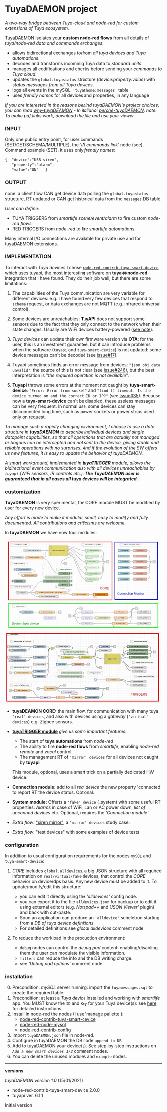 # TuyaDAEMON project


_A two-way bridge between Tuya-cloud and node-red for custom extensions of Tuya ecosystem._

TuyaDAEMON isolates your **custom node-red flows** from all details of _tuya/node-red data and commands exchanges_:
- allows bidirectional exchanges to/from _all tuya devices and Tuya automations_.
- decodes and transforms incominig Tuya data  to _standard units_.
- manages all codifications and checks before sending your _commands to Tuya cloud_.
- updates the `global.tuyastatus` structure (_device:property:value_) with _status messages from all Tuya devices_.
- logs all events in the mySQL` 'tuyathome:messages'` table 
- uses _frendly names_ for all devices and properties, in any language

_If you are interested in the reasons behind tuyaDAEMON's project choices, you can read [why-tuyaDEAMON](why-tuyaDEAMON.pdf) - In italiano: [perché-tuyaDAEMON](perchè-tuyaDEAMON.pdf). note: To make pdf links work, download the file and use your viewer._
### INPUT
  Only one public entry point, for user commands (SET/GET/SCHEMA/MULTIPLE), the _'IN commands link'_ node (see). Command example (SET), it uses only _frendly names_:
  ````
  {  "device":"USB siren",
     "property":"alarm",
     "value":"ON"   }
  ````
  
### OUTPUT
  none: a client flow CAN get device data polling the `global.tuyastatus` structure, RT updated or CAN get historical data from the `messages` DB table.
 
_User can define:_
- TUYA TRIGGERS from _smartlife scene/event/alarm_ to fire custom _node-red flows_
- RED TRIGGERS from _node-red_ to fire _smartlife automations_.

Many internal I/O connections are available for private use and for tuyaDAEMON extensions.

### IMPLEMENTATION

 To interact with _Tuya devices_ I chose [`node-red-contrib-tuya-smart-device`](https://github.com/vinodsr/node-red-contrib-tuya-smart-device), which uses [tuyapi](https://github.com/codetheweb/tuyapi), the most interesting software on **tuya<=>node-red** integration that I have found.
 They do their job well, but there are some limitations:
 
  
  1) The capabilities of the Tuya communication are very variable for different devices: e.g. I have found very few devices that respond to `schema` request, or data exchanges are not MQTT (e.g. infrared universal control).

  2) Some devices are unreachables: **TuyAPI** does not support some sensors due to the fact that they only connect to the network when their state changes. Usually are WiFi devices battery-powered ([see note](https://github.com/codetheweb/tuyapi#-notes)).
 
 3) _Tuya devices_ can update  their own firmware version via **OTA**: for the user, this is an investment guarantee, but it can introduce problems when the software (`tuyapi` and `tuya-smart-device`) is not updated: some device messages can't be decoded (see [issue#17](https://github.com/vinodsr/node-red-contrib-tuya-smart-device/issues/27)).
 
 4) Tuyapi sometimes finds an error message from devices: `"json obj data unvalid"`: the source of this is not clear (see [issue#246](https://github.com/codetheweb/tuyapi/issues/246)), but the best interpretation is "_the required operation is not available_".
 
 5) **Tuyapi** throws some errors at the moment not caught by **tuya-smart-device**: `"Error: Error from socket"` and `"find () timeout. Is the device turned on and the correct ID or IP?"`  (see [issue#35](https://github.com/vinodsr/node-red-contrib-tuya-smart-device/issues/35)).
 Because now a **tuya-smart-device** can't be disabled, these useless messages can be very frequent. In normal use, some devices can stay disconnected long time, such as power sockets or power strips used only on request.

 _To manage such a rapidly changing environment, I choose to use a data structure in **tuyaDAEMON** to describe individual devices and single datapoint capabilities, so that all operations that are actually not managed or bogous can be intercepted and not sent to the device, giving stable and reliable operations with no surprises. And if the evolution of the SW offers us new features, it is easy to update the behavior of tuyaDAEMON._
 
  _A smart workaround, implemented in [**tuyaTRIGGER**](tuyaTRIGGER) module, allows the bidirectional event communication also with all devices unreachables by `tuyapi` (WiFi sensors, IR controls etc.)._ _**The TuyaDAEMON user is guaranteed that in all cases all tuya devices will be integrated.**_
  
### customization
**TuyaDAEMON** is very sperimental, the CORE module MUST be modified by user for every new device. 
 
 _Any effort is made to make it modular, small, easy to modify and fully documented.
 All contributions and criticisms are welcome._ 
 
 
 In **tuyaDAEMON** we have now four modules:
 
 ![](pics/tuyadaemon01.jpg)
 ![](pics/tuyadaemon02.jpg)
 
 - **tuyaDEAMON CORE:** the main flow, for communication with many tuya `'real' devices`, and also with devices using a _gateway_ (`'virtual' devices`) e.g. Zigbee sensors.
 - [**tuyaTRIGGER module**](tuyaTRIGGER) _give us some important features:_
   - The start of **tuya automations** from _node-red_
   - The ability to fire **node-red flows** from _smartlife_, enabling _node-red remote_ and _vocal_ control.
   - The management RT of `'mirror' devices` for all devices not caught by **tuyapi**
   
   This module, optional, uses a smart trick on a partially dedicated HW device. 
 - **Connection module:** add to all _real device_ the new property 'connected' to report RT the device status. Optional.
 - **System module:** Offerts a `'fake' device` (_system) with some useful RT properties: _Alarms_ in case of WiFi, Lan or AC power down, _list of unconned devices_ etc. 
   Optional, requires the  _'Connection module'_.
 - _Extra flow_: ["siren mirror"](extra), a `'mirror' devices` study case.
 - _Extra flow_: "test devices" with some examples of device tests
 
### configuration

In addition to usual configuration requirements for the nodes `mySQL` and `tuya-smart-device`:
     
1) _CORE_ includes `global.alldevices`, a big JSON structure with all required information on `real/virtual/fake` devices, that control the _CORE_ behavior on device/dps basis. Any new device must be added to it. To update/modify/edit this structure:
    - you can edit it directly using the _'alldevices'_ config node.
    - you can export it to the file `alldevices.json` for backup or to edit it using external editors (e.g. _Notepad++_ and _'JSON Viewer'_ plugin) and back with cut-paste.
    - Soon an application can produce an `'alldevice'` scheletron starting from a _DB of tuya device definitions_.
    - For detailed definitions see _global alldevices_ comment node
    
    
2) To reduce the workload in the production environment:
     - `debug` nodes can control the _debug pad_ content: enabling/disabling them the user can modulate the visible information.
     - `filters` can reduce the info and the DB writing charge. 
     - see _'Debug pad options'_ comment node.
 
 ### installation
   0. Precondition: _mySQL_ server running: import the  `tuyamessages.sql`  to create the required table.
   0. Precondition: at least a _Tuya device_ installed and working with _smartlife_ app. You MUST know the `ID` and `Key` for your Tuya device(s): see [here](https://github.com/codetheweb/tuyapi/blob/master/docs/SETUP.md) for detailed instructions.
   1. Install in node-red the nodes (I use 'manage pallette'): 
        - [node-red-contrib-tuya-smart-device](https://flows.nodered.org/node/node-red-contrib-tuya-smart-device)
        - [node-red-node-mysql](https://flows.nodered.org/node/node-red-node-mysql)
        - [node-red-contrib-config](https://flows.nodered.org/node/node-red-contrib-config)
   2. Import `tuyaDAEMON.json` file in node-red.
   3. Configure in tuyaDAEMON the DB node `append to DB`
   4. Add to tuyaDAEMON your device(s). See step-by-step instructions on _`Add a new smart devices 1/2`_ comment nodes. 
   5. You can delete the unused modules and `example` nodes.
   
--------------------
**versions**

_tuyaDAEMON version 1.0_ (15/01/2021)
- node-red-contrib-tuya-smart-device 2.0.0
- tuyapi ver. 6.1.1

Initial version     
